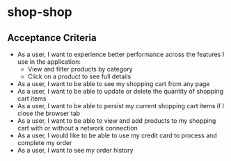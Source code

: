 # shop-shop

## Acceptance Criteria
* As a user, I want to experience better performance across the features I use in the application:
  * View and filter products by category
  * Click on a product to see full details
* As a user, I want to be able to see my shopping cart from any page
* As a user, I want to be able to update or delete the quantity of shopping cart items
* As a user, I want to be able to persist my current shopping cart items if I close the browser tab
* As a user, I want to be able to view and add products to my shopping cart with or without a network connection
* As a user, I would like to be able to use my credit card to process and complete my order
* As a user, I want to see my order history